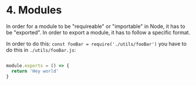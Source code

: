 # 4. Modules
In order for a module to be "requireable" or "importable" in Node, it has to be "exported". In order to export a module, it has to follow a specific format.

In order to do this: `const fooBar = require('./utils/fooBar')` you have to do this in `./utils/fooBar.js`:

```javascript

module.exports = () => {
  return 'Hey world'
}

```